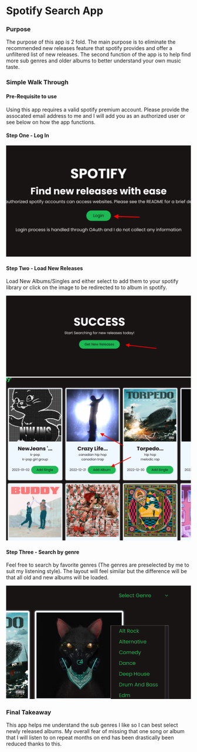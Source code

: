 # Spotify Search App

### Purpose
The purpose of this app is 2 fold. The main purpose is to eliminate the recommended new releases feature that spotify provides and  offer a unfiltered list of new releases. The second function of the app is to help find more sub genres and older albums to better understand your own music taste.

### Simple Walk Through

#### Pre-Requisite to use
Using this app requires a valid spotify premium account. Please provide the assocated email address to me and I will add you as an authorized user or see below on how the app functions.

#### Step One - Log In

![Log In image](/readme-images/spotify-1.png)

#### Step Two - Load New Releases
Load New Albums/Singles and either select to add them to your spotify library or click on the image to be redirected to to album in spotify.

![Get new releases](/readme-images/spotify-2.png)
![Add Album to library](/readme-images/spotify-3.png)

#### Step Three - Search by genre
Feel free to search by favorite genres (The genres are preselected by me to suit my listening style). The layout will feel similar but the difference will be that all old and new albums will be loaded. 

![Search Genres](/readme-images/spotify-4.png)

### Final Takeaway
This app helps me understand the sub genres I like so I can best select newly released albums. My overall fear of missing that one song or album that I will listen to on repeat months on end has been drastically been reduced thanks to this.